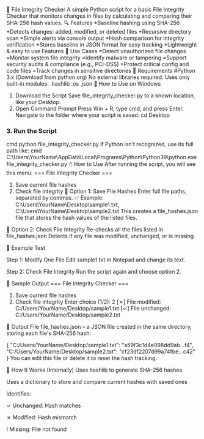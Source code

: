 🔐 File Integrity Checker
A simple Python script for a basic File Integrity Checker that monitors changes in files by calculating and comparing their SHA-256 hash values.
🔍 Features
*Baseline hashing using SHA-256
*Detects changes: added, modified, or deleted files
*Recursive directory scan
*Simple alerts via console output
*Hash comparison for integrity verification
*Stores baseline in JSON format for easy tracking
*Lightweight & easy to use Features
📌 Use Cases
=Detect unauthorized file changes
=Monitor system file integrity
=Identify malware or tampering
=Support security audits & compliance (e.g., PCI-DSS)
=Protect critical config and code files
=Track changes in sensitive directories
🧰 Requirements
#Python 3.x (Download from python.org)
No external libraries required. Uses only built-in modules:
.hashlib
.os
.json
🚀 How to Use on Windows
1. Download the Script
Save file_integrity_checker.py to a known location, like your Desktop.
2. Open Command Prompt
Press Win + R, type cmd, and press Enter.
Navigate to the folder where your script is saved:
cd Desktop

### 3. Run the Script
cmd
python file_integrity_checker.py
If Python isn’t recognized, use its full path like:
cmd
C:\Users\YourName\AppData\Local\Programs\Python\Python39\python.exe file_integrity_checker.py
🖱️ How to Use
After running the script, you will see this menu:
=== File Integrity Checker ===
1. Save current file hashes
2. Check file integrity
🔹 Option 1: Save File Hashes
Enter full file paths, separated by commas.
✅ Example:
C:\\Users\\YourName\\Desktop\\sample1.txt, C:\\Users\\YourName\\Desktop\\sample2.txt
This creates a file_hashes.json file that stores the hash values of the listed files.

🔹 Option 2: Check File Integrity
Re-checks all the files listed in file_hashes.json
Detects if any file was modified, unchanged, or is missing

🧪 Example Test

Step 1: Modify One File
Edit sample1.txt in Notepad and change its text.

Step 2: Check File Integrity
Run the script again and choose option 2.

🧾 Sample Output
=== File Integrity Checker ===
1. Save current file hashes
2. Check file integrity
Enter choice (1/2): 2
[✗] File modified: C:/Users/YourName/Desktop/sample1.txt
[✓] File unchanged: C:/Users/YourName/Desktop/sample2.txt

📂 Output File
file_hashes.json – a JSON file created in the same directory, storing each file's SHA-256 hash:

{
  "C:/Users/YourName/Desktop/sample1.txt": "a59f3c1d4e098dd9ab...f4",
  "C:/Users/YourName/Desktop/sample2.txt": "cf23df2207d99a74fbe...c42"
}
You can edit this file or delete it to reset the hash tracking.

🧠 How It Works (Internally)
Uses hashlib to generate SHA-256 hashes

Uses a dictionary to store and compare current hashes with saved ones

Identifies:

✓ Unchanged: Hash matches

✗ Modified: Hash mismatch

! Missing: File not found


